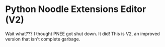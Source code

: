 # Python Noodle Extensions Editor (V2)
Wait what??? I thought PNEE got shut down. It did! This is V2, an improved version that isn't complete garbage.